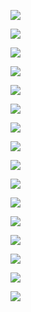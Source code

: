 ![](https://wiki-media-1253965369.cos.ap-guangzhou.myqcloud.com/img/20220523174037.png)

![](https://wiki-media-1253965369.cos.ap-guangzhou.myqcloud.com/img/20220102152736.png)

![](https://wiki-media-1253965369.cos.ap-guangzhou.myqcloud.com/img/20220102170627.png)

![](https://wiki-media-1253965369.cos.ap-guangzhou.myqcloud.com/img/20220102175324.png)

![](https://wiki-media-1253965369.cos.ap-guangzhou.myqcloud.com/img/20220102175530.png)

![](https://wiki-media-1253965369.cos.ap-guangzhou.myqcloud.com/img/20220524174312.png)

![](https://wiki-media-1253965369.cos.ap-guangzhou.myqcloud.com/img/20220102211121.png)

![](https://wiki-media-1253965369.cos.ap-guangzhou.myqcloud.com/img/20220525140149.png)

![](https://wiki-media-1253965369.cos.ap-guangzhou.myqcloud.com/img/20220105145721.png)

![](https://wiki-media-1253965369.cos.ap-guangzhou.myqcloud.com/img/20220105151434.png)

![](https://wiki-media-1253965369.cos.ap-guangzhou.myqcloud.com/img/20220105154043.png)

![](https://wiki-media-1253965369.cos.ap-guangzhou.myqcloud.com/img/20220526165010.png)

![](https://wiki-media-1253965369.cos.ap-guangzhou.myqcloud.com/img/20221210182351.png)

![](https://wiki-media-1253965369.cos.ap-guangzhou.myqcloud.com/img/20221210182443.png)

![](https://wiki-media-1253965369.cos.ap-guangzhou.myqcloud.com/img/20220105173025.png)

![](https://wiki-media-1253965369.cos.ap-guangzhou.myqcloud.com/img/20220105173037.png)

